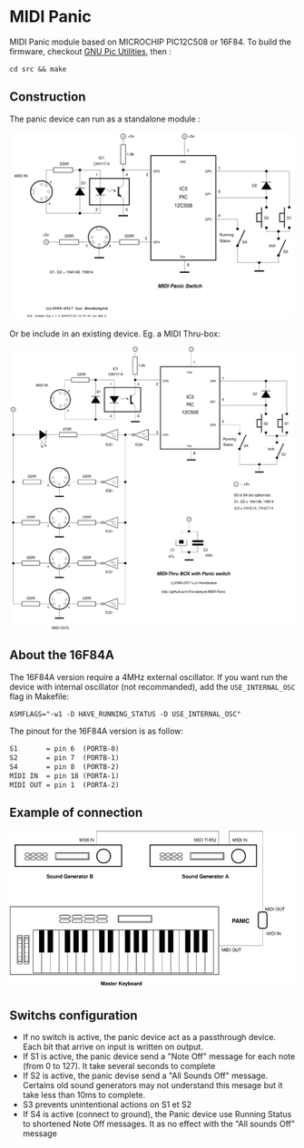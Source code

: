 # MIDI Panic

MIDI Panic module based on MICROCHIP PIC12C508 or 16F84. To build the firmware, checkout [GNU Pic Utilities](https://gputils.sourceforge.io/), then :

```
cd src && make
```

## Construction

The panic device can run as a standalone module :

<p align="center">
  <img src="figures/schema.svg" width="500"/>
</p>
Or be include in an existing device. Eg. a MIDI Thru-box: 
<p align="center">
  <img src="figures/interface.svg" width="500"/>
</p>

## About the 16F84A
The 16F84A version require a 4MHz external oscillator. If you want run the device with internal oscillator (not recommanded), add the <code>USE_INTERNAL_OSC</code> flag in Makefile:

```
ASMFLAGS="-w1 -D HAVE_RUNNING_STATUS -D USE_INTERNAL_OSC"
```
The pinout for the 16F84A version is as follow:
```
S1       = pin 6  (PORTB-0)
S2       = pin 7  (PORTB-1)
S4       = pin 8  (PORTB-2)
MIDI IN  = pin 18 (PORTA-1)
MIDI OUT = pin 1  (PORTA-2) 
```

## Example of connection

<p align="center">
  <img src="figures/connexion.svg" width="600"/>
</p>

## Switchs configuration

* If no switch is active, the panic device act as a passthrough device. Each bit that arrive on input is written on output.
* If S1 is active, the panic device send a "Note Off" message for each note (from 0 to 127). It take several seconds to complete
* If S2 is active, the panic devise send a "All Sounds Off" message. Certains old sound generators may not understand this mesage but it take less than 10ms to complete.
* S3 prevents unintentional actions on S1 et S2
* If S4 is active (connect to ground), the Panic device use Running Status to shortened Note Off messages. It as no effect with the "All sounds Off" message
